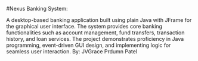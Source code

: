 #Nexus Banking System:

A desktop-based banking application built using plain Java with JFrame for the graphical user interface. The system provides core banking functionalities such as account management, fund transfers, transaction history, and loan services. The project demonstrates proficiency in Java programming, event-driven GUI design, and implementing logic for seamless user interaction.
By: JVGrace Prdumn Patel
